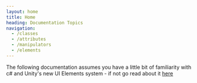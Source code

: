 ```yaml
---
layout: home
title: Home
heading: Documentation Topics
navigation:
  - /classes
  - /attributes
  - /manipulators
  - /elements
---
```


The following documentation assumes you have a little bit of familiarity with c# and Unity's new UI Elements system - if not go read about it [here](https://docs.unity3d.com/Manual/UIElements.html)



